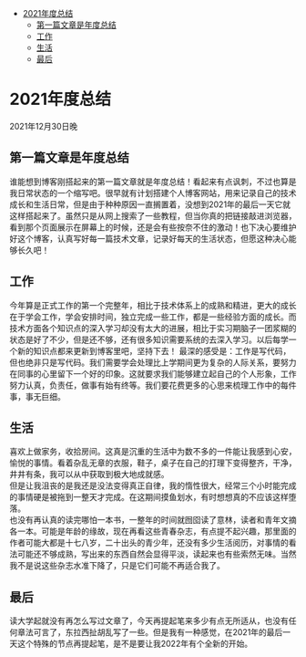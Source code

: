 - [2021年度总结](#2021年度总结)
  - [第一篇文章是年度总结](#第一篇文章是年度总结)
  - [工作](#工作)
  - [生活](#生活)
  - [最后](#最后)
# 2021年度总结 
2021年12月30日晚
## 第一篇文章是年度总结
谁能想到博客刚搭起来的第一篇文章就是年度总结！看起来有点讽刺，不过也算是我日常状态的一个缩写吧。很早就有计划搭建个人博客网站，用来记录自己的技术成长和生活日常，但是由于种种原因一直搁置着，没想到2021年的最后一天它就这样搭起来了。虽然只是从网上搜索了一些教程，但当你真的把链接敲进浏览器，看到那个页面展示在屏幕上的时候，还是会有些按奈不住的激动！也下决心要维护好这个博客，认真写好每一篇技术文章，记录好每天的生活状态，但愿这种决心能够长久吧！
## 工作
今年算是正式工作的第一个完整年，相比于技术体系上的成熟和精进，更大的成长在于学会工作，学会安排时间，独立完成一些工作，都是一些经验方面的成长。而技术方面各个知识点的深入学习却没有太大的进展，相比于实习期脑子一团浆糊的状态是好了不少，但是还不够，还有很多知识需要系统的去深入学习。以后每学一个新的知识点都来更新到博客里吧，坚持下去！
最深的感受是：工作是写代码，但也绝非只是写代码。我们需要学会处理比上学期间更为复杂的人际关系，要努力在同事的心里留下一个好的印象。这就要求我们能够建立起自己的个人形象，工作努力认真，负责任，做事有始有终等。我们要花费更多的心思来梳理工作中的每件事，事无巨细。
## 生活
喜欢上做家务，收拾房间。这真是沉重的生活中为数不多的一件能让我感到心安，愉悦的事情。看着杂乱无章的衣服，鞋子，桌子在自己的打理下变得整齐，干净，井井有条，我可以从中获取到极大地成就感。  
但是让我沮丧的是我还是没法变得真正自律，我的惰性很大，经常三个小时能完成的事情硬是被拖到一整天才完成。在这期间摸鱼划水，有时想想真的不应该这样堕落。  
也没有再认真的读完哪怕一本书，一整年的时间就囫囵读了意林，读者和青年文摘各一本。可能是年龄的缘故，现在再看这些青春杂志，有点提不起兴趣，那里面的作者可能大都是十七八岁，二十出头的青少年，还没有多少生活阅历，对事情的看法可能还不够成熟，写出来的东西自然会显得平淡，读起来也有些索然无味。当然我不是说这些杂志水准下降了，只是它们可能不再适合我了。
## 最后
读大学起就没有再怎么写过文章了，今天再提起笔来多少有点无所适从，也没有任何章法可言了，东拉西扯胡乱写了一些。但是我有一种感觉，在2021年的最后一天这个特殊的节点再提起笔，是不是要让我2022年有个全新的开始。